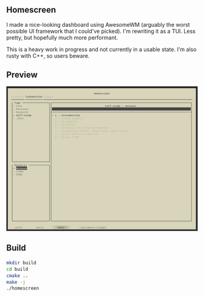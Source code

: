 Homescreen
-------------

I made a nice-looking dashboard using AwesomeWM (arguably the worst possible UI framework that I could've picked). I'm rewriting it as a TUI. Less pretty, but hopefully much more performant.

This is a heavy work in progress and not currently in a usable state. I'm also rusty with C++, so users beware.

## Preview
![task](./task.png)

## Build
~~~bash
mkdir build
cd build
cmake ..
make -j
./homescreen
~~~
